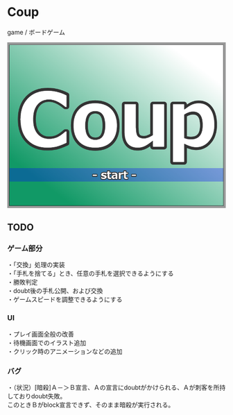 # Coup
game / ボードゲーム  
  
![タイトル画面](example.png)  

## TODO
### ゲーム部分
・「交換」処理の実装  
・「手札を捨てる」とき、任意の手札を選択できるようにする  
・勝敗判定  
・doubt後の手札公開、および交換  
・ゲームスピードを調整できるようにする  
### UI
・プレイ画面全般の改善  
・待機画面でのイラスト追加  
・クリック時のアニメーションなどの追加  
### バグ
・（状況）[暗殺]Ａ－＞Ｂ宣言、Ａの宣言にdoubtがかけられる、Ａが刺客を所持しておりdoubt失敗。  
このときＢがblock宣言できず、そのまま暗殺が実行される。  
